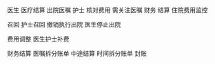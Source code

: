 医生 医疗结算 出院医嘱
护士 核对费用 需关注医嘱
财务 结算
住院费用监控

召回
护士召回
撤销执行出院
医生停止出院

费用调整
医生护士补费

财务结算
医嘱拆分账单
中途结算
时间拆分账单
封账